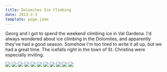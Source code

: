 ```yaml
---
title: Dolomites Ice Climbing
date: 2013-3-3
template: page.jade
---
```


Georg and I got to spend the weekend climbing ice in Val Gardena. I'd always
wondered about ice climbing in the Dolomites, and apparently they've had a good
season. Somehow I'm too tired to write it all up, but we had a great time. The
icefalls right in the town of St. Christina were especially inviting.

<a href="http://www.flickr.com/photos/ripsawridge/8516066879/"><img src="http://farm9.static.flickr.com/8251/8516066879_dd1507ae41.jpg"></a>
<a href="http://www.flickr.com/photos/ripsawridge/8517183176/"><img src="http://farm9.static.flickr.com/8388/8517183176_15c0e3707c.jpg"></a>
<a href="http://www.flickr.com/photos/ripsawridge/8517183866/"><img src="http://farm9.static.flickr.com/8236/8517183866_438fb62e56.jpg"></a>
<a href="http://www.flickr.com/photos/ripsawridge/8517184532/"><img src="http://farm9.static.flickr.com/8392/8517184532_cf029f6db7.jpg"></a>
<a href="http://www.flickr.com/photos/ripsawridge/8516069795/"><img src="http://farm9.static.flickr.com/8528/8516069795_1837671453.jpg"></a>
<a href="http://www.flickr.com/photos/ripsawridge/8516070489/"><img src="http://farm9.static.flickr.com/8530/8516070489_8a484f13b7.jpg"></a>
<a href="http://www.flickr.com/photos/ripsawridge/8516071323/"><img src="http://farm9.static.flickr.com/8530/8516071323_59a381ac41.jpg"></a>
<a href="http://www.flickr.com/photos/ripsawridge/8516072099/"><img src="http://farm9.static.flickr.com/8520/8516072099_af4ed32b9b.jpg"></a>
<a href="http://www.flickr.com/photos/ripsawridge/8516072943/"><img src="http://farm9.static.flickr.com/8531/8516072943_100694d1b0.jpg"></a>
<a href="http://www.flickr.com/photos/ripsawridge/8517189190/"><img src="http://farm9.static.flickr.com/8103/8517189190_ec1c151ea7.jpg"></a>
<a href="http://www.flickr.com/photos/ripsawridge/8517189724/"><img src="http://farm9.static.flickr.com/8252/8517189724_98f16e9bbc.jpg"></a>
